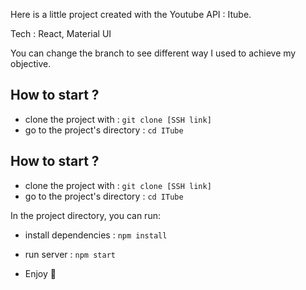 Here is a little project created with the Youtube API : Itube.


Tech : React, Material UI

You can change the branch to see different way I used to achieve my objective.

## How to start ?

- clone the project with : ```git clone [SSH link]```
- go to the project's directory : ```cd ITube```

## How to start ?

- clone the project with : ```git clone [SSH link]```
- go to the project's directory : ```cd ITube```

In the project directory, you can run:

- install dependencies : ```npm install```
- run server : ```npm start```

- Enjoy :call_me_hand:

